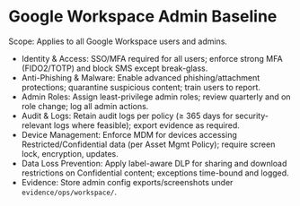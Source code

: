 # Google Workspace Admin Baseline

Scope: Applies to all Google Workspace users and admins.

- Identity & Access: SSO/MFA required for all users; enforce strong MFA (FIDO2/TOTP) and block SMS except break-glass.
- Anti-Phishing & Malware: Enable advanced phishing/attachment protections; quarantine suspicious content; train users to report.
- Admin Roles: Assign least-privilege admin roles; review quarterly and on role change; log all admin actions.
- Audit & Logs: Retain audit logs per policy (≥ 365 days for security-relevant logs where feasible); export evidence as required.
- Device Management: Enforce MDM for devices accessing Restricted/Confidential data (per Asset Mgmt Policy); require screen lock, encryption, updates.
- Data Loss Prevention: Apply label-aware DLP for sharing and download restrictions on Confidential content; exceptions time-bound and logged.
- Evidence: Store admin config exports/screenshots under `evidence/ops/workspace/`.
